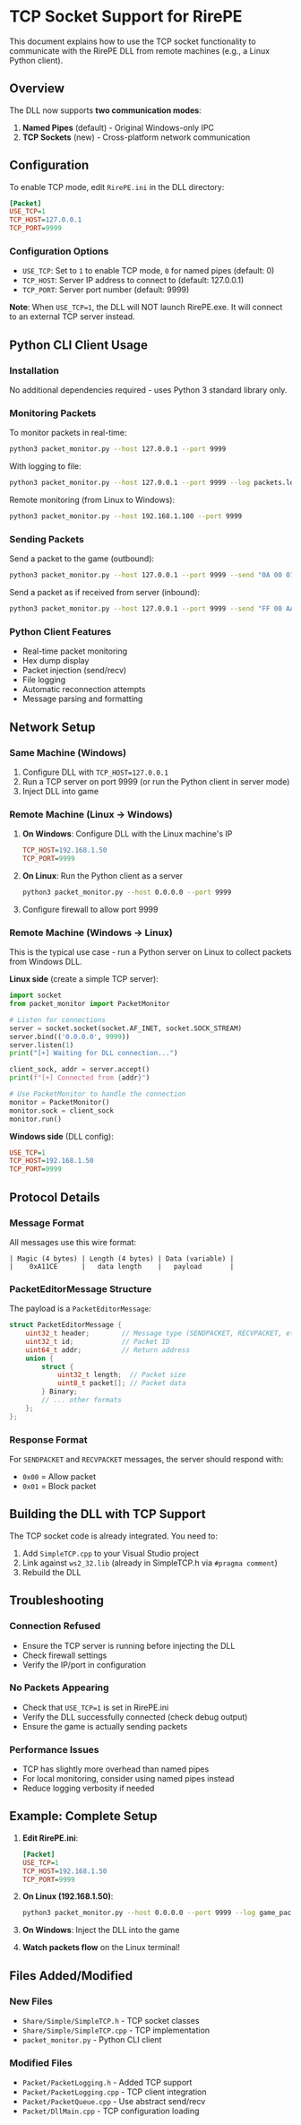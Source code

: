 # TCP Socket Support for RirePE

This document explains how to use the TCP socket functionality to communicate with the RirePE DLL from remote machines (e.g., a Linux Python client).

## Overview

The DLL now supports **two communication modes**:

1. **Named Pipes** (default) - Original Windows-only IPC
2. **TCP Sockets** (new) - Cross-platform network communication

## Configuration

To enable TCP mode, edit `RirePE.ini` in the DLL directory:

```ini
[Packet]
USE_TCP=1
TCP_HOST=127.0.0.1
TCP_PORT=9999
```

### Configuration Options

- `USE_TCP`: Set to `1` to enable TCP mode, `0` for named pipes (default: 0)
- `TCP_HOST`: Server IP address to connect to (default: 127.0.0.1)
- `TCP_PORT`: Server port number (default: 9999)

**Note**: When `USE_TCP=1`, the DLL will NOT launch RirePE.exe. It will connect to an external TCP server instead.

## Python CLI Client Usage

### Installation

No additional dependencies required - uses Python 3 standard library only.

### Monitoring Packets

To monitor packets in real-time:

```bash
python3 packet_monitor.py --host 127.0.0.1 --port 9999
```

With logging to file:

```bash
python3 packet_monitor.py --host 127.0.0.1 --port 9999 --log packets.log
```

Remote monitoring (from Linux to Windows):

```bash
python3 packet_monitor.py --host 192.168.1.100 --port 9999
```

### Sending Packets

Send a packet to the game (outbound):

```bash
python3 packet_monitor.py --host 127.0.0.1 --port 9999 --send "0A 00 01 02 03"
```

Send a packet as if received from server (inbound):

```bash
python3 packet_monitor.py --host 127.0.0.1 --port 9999 --send "FF 00 AA BB" --send-recv
```

### Python Client Features

- Real-time packet monitoring
- Hex dump display
- Packet injection (send/recv)
- File logging
- Automatic reconnection attempts
- Message parsing and formatting

## Network Setup

### Same Machine (Windows)

1. Configure DLL with `TCP_HOST=127.0.0.1`
2. Run a TCP server on port 9999 (or run the Python client in server mode)
3. Inject DLL into game

### Remote Machine (Linux → Windows)

1. **On Windows**: Configure DLL with the Linux machine's IP
   ```ini
   TCP_HOST=192.168.1.50
   TCP_PORT=9999
   ```

2. **On Linux**: Run the Python client as a server
   ```bash
   python3 packet_monitor.py --host 0.0.0.0 --port 9999
   ```

3. Configure firewall to allow port 9999

### Remote Machine (Windows → Linux)

This is the typical use case - run a Python server on Linux to collect packets from Windows DLL.

**Linux side** (create a simple TCP server):

```python
import socket
from packet_monitor import PacketMonitor

# Listen for connections
server = socket.socket(socket.AF_INET, socket.SOCK_STREAM)
server.bind(('0.0.0.0', 9999))
server.listen(1)
print("[+] Waiting for DLL connection...")

client_sock, addr = server.accept()
print(f"[+] Connected from {addr}")

# Use PacketMonitor to handle the connection
monitor = PacketMonitor()
monitor.sock = client_sock
monitor.run()
```

**Windows side** (DLL config):

```ini
USE_TCP=1
TCP_HOST=192.168.1.50
TCP_PORT=9999
```

## Protocol Details

### Message Format

All messages use this wire format:

```
| Magic (4 bytes) | Length (4 bytes) | Data (variable) |
|    0xA11CE      |   data length    |   payload       |
```

### PacketEditorMessage Structure

The payload is a `PacketEditorMessage`:

```c
struct PacketEditorMessage {
    uint32_t header;        // Message type (SENDPACKET, RECVPACKET, etc.)
    uint32_t id;            // Packet ID
    uint64_t addr;          // Return address
    union {
        struct {
            uint32_t length;  // Packet size
            uint8_t packet[]; // Packet data
        } Binary;
        // ... other formats
    };
};
```

### Response Format

For `SENDPACKET` and `RECVPACKET` messages, the server should respond with:

- `0x00` = Allow packet
- `0x01` = Block packet

## Building the DLL with TCP Support

The TCP socket code is already integrated. You need to:

1. Add `SimpleTCP.cpp` to your Visual Studio project
2. Link against `ws2_32.lib` (already in SimpleTCP.h via `#pragma comment`)
3. Rebuild the DLL

## Troubleshooting

### Connection Refused

- Ensure the TCP server is running before injecting the DLL
- Check firewall settings
- Verify the IP/port in configuration

### No Packets Appearing

- Check that `USE_TCP=1` is set in RirePE.ini
- Verify the DLL successfully connected (check debug output)
- Ensure the game is actually sending packets

### Performance Issues

- TCP has slightly more overhead than named pipes
- For local monitoring, consider using named pipes instead
- Reduce logging verbosity if needed

## Example: Complete Setup

1. **Edit RirePE.ini**:
   ```ini
   [Packet]
   USE_TCP=1
   TCP_HOST=192.168.1.50
   TCP_PORT=9999
   ```

2. **On Linux (192.168.1.50)**:
   ```bash
   python3 packet_monitor.py --host 0.0.0.0 --port 9999 --log game_packets.log
   ```

3. **On Windows**: Inject the DLL into the game

4. **Watch packets flow** on the Linux terminal!

## Files Added/Modified

### New Files
- `Share/Simple/SimpleTCP.h` - TCP socket classes
- `Share/Simple/SimpleTCP.cpp` - TCP implementation
- `packet_monitor.py` - Python CLI client

### Modified Files
- `Packet/PacketLogging.h` - Added TCP support
- `Packet/PacketLogging.cpp` - TCP client integration
- `Packet/PacketQueue.cpp` - Use abstract send/recv
- `Packet/DllMain.cpp` - TCP configuration loading
